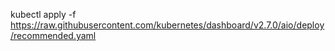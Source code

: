
kubectl apply -f https://raw.githubusercontent.com/kubernetes/dashboard/v2.7.0/aio/deploy/recommended.yaml